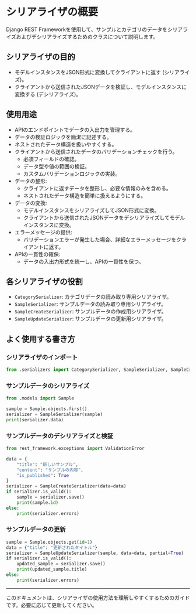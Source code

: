 # シリアライザの概要

Django REST Frameworkを使用して、サンプルとカテゴリのデータをシリアライズおよびデシリアライズするためのクラスについて説明します。

## シリアライザの目的

- モデルインスタンスをJSON形式に変換してクライアントに返す (シリアライズ)。
- クライアントから送信されたJSONデータを検証し、モデルインスタンスに変換する (デシリアライズ)。

## 使用用途

- APIのエンドポイントでデータの入出力を管理する。
- データの検証ロジックを簡潔に記述する。
- ネストされたデータ構造を扱いやすくする。
- クライアントから送信されたデータのバリデーションチェックを行う。
  - 必須フィールドの確認。
  - データ型や値の範囲の検証。
  - カスタムバリデーションロジックの実装。
- データの整形:
  - クライアントに返すデータを整形し、必要な情報のみを含める。
  - ネストされたデータ構造を簡単に扱えるようにする。
- データの変換:
  - モデルインスタンスをシリアライズしてJSON形式に変換。
  - クライアントから送信されたJSONデータをデシリアライズしてモデルインスタンスに変換。
- エラーメッセージの提供:
  - バリデーションエラーが発生した場合、詳細なエラーメッセージをクライアントに返す。
- APIの一貫性の確保:
  - データの入出力形式を統一し、APIの一貫性を保つ。

## 各シリアライザの役割

- `CategorySerializer`: カテゴリデータの読み取り専用シリアライザ。
- `SampleSerializer`: サンプルデータの読み取り専用シリアライザ。
- `SampleCreateSerializer`: サンプルデータの作成用シリアライザ。
- `SampleUpdateSerializer`: サンプルデータの更新用シリアライザ。

## よく使用する書き方

### シリアライザのインポート

```python
from .serializers import CategorySerializer, SampleSerializer, SampleCreateSerializer, SampleUpdateSerializer
```

### サンプルデータのシリアライズ

```python
from .models import Sample

sample = Sample.objects.first()
serializer = SampleSerializer(sample)
print(serializer.data)
```

### サンプルデータのデシリアライズと検証

```python
from rest_framework.exceptions import ValidationError

data = {
    "title": "新しいサンプル",
    "content": "サンプルの内容",
    "is_published": True
}
serializer = SampleCreateSerializer(data=data)
if serializer.is_valid():
    sample = serializer.save()
    print(sample.id)
else:
    print(serializer.errors)
```

### サンプルデータの更新

```python
sample = Sample.objects.get(id=1)
data = {"title": "更新されたタイトル"}
serializer = SampleUpdateSerializer(sample, data=data, partial=True)
if serializer.is_valid():
    updated_sample = serializer.save()
    print(updated_sample.title)
else:
    print(serializer.errors)
```

---

このドキュメントは、シリアライザの使用方法を理解しやすくするためのガイドです。必要に応じて更新してください。
